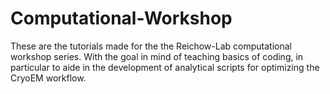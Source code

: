 # Computational-Workshop

These are the tutorials made for the the Reichow-Lab computational workshop series. With the goal in mind of teaching basics of coding, in particular to aide in the development of analytical scripts for optimizing the CryoEM workflow.
